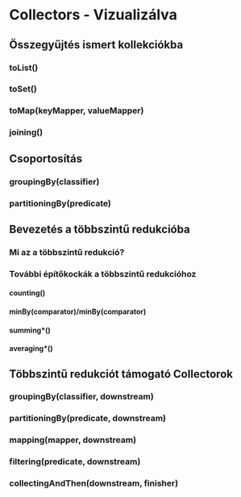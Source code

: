 # Collectors - Vizualizálva

## Összegyűjtés ismert kollekciókba

### toList()

### toSet()

### toMap(keyMapper, valueMapper)

### joining()

## Csoportosítás

### groupingBy(classifier)

### partitioningBy(predicate)

## Bevezetés a többszintű redukcióba

### Mi az a többszintű redukció?

### További építőkockák a többszintű redukcióhoz

#### counting()

#### minBy(comparator)/minBy(comparator)

#### summing*()

#### averaging*()

## Többszintű redukciót támogató Collectorok

### groupingBy(classifier, downstream)

### partitioningBy(predicate, downstream)

### mapping(mapper, downstream)

### filtering(predicate, downstream)

### collectingAndThen(downstream, finisher)

